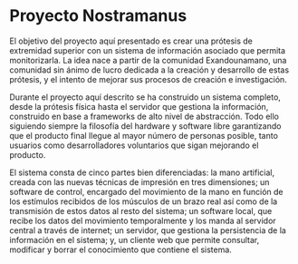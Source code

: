 # Proyecto Nostramanus

El objetivo del proyecto aquí presentado es crear una prótesis de extremidad superior con un sistema de información asociado que permita monitorizarla. La idea nace a partir de la comunidad Exandounamano, una comunidad sin ánimo de lucro dedicada a la creación y desarrollo de estas prótesis, y el intento de mejorar sus procesos de creación e investigación. 

Durante el proyecto aquí descrito se ha construido un sistema completo, desde la prótesis física hasta el servidor que gestiona la información, construido en base a frameworks de alto nivel de abstracción. Todo ello siguiendo siempre la filosofía del hardware y software libre garantizando que el producto final llegue al mayor número de personas posible, tanto usuarios como desarrolladores voluntarios que sigan mejorando el producto. 

El sistema consta de cinco partes bien diferenciadas: la mano artificial, creada con las nuevas técnicas de impresión en tres dimensiones; un software de control, encargado del movimiento de la mano en función de los estímulos recibidos de los músculos de un brazo real así como de la transmisión de estos datos al resto del sistema; un software local, que recibe los datos del movimiento temporalmente y los manda al servidor central a través de internet; un servidor, que gestiona la persistencia de la información en el sistema; y, un cliente web que permite consultar, modificar y borrar el conocimiento que contiene el sistema.

